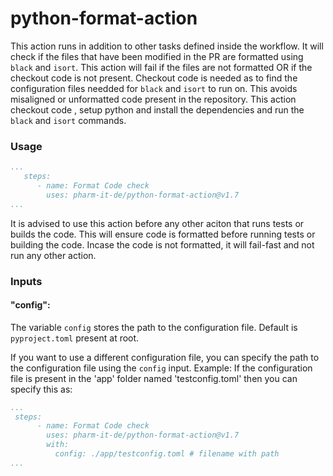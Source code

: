 # python-format-action

This action runs in addition to other tasks defined inside the workflow. It will check if the files that have been modified in the PR are formatted using `black` and `isort`.
This action will fail if the files are not formatted OR if the checkout code is not present.
Checkout code is needed as to find the configuration files needded for `black` and `isort` to run on.
This avoids misaligned or unformatted code present in the repository.
This action checkout code , setup python and install the dependencies and run the `black` and `isort` commands.

### Usage

```yaml
...
   steps:
      - name: Format Code check
        uses: pharm-it-de/python-format-action@v1.7
...
```
It is advised to use this action before any other aciton that runs tests or builds the code.
This will ensure code is formatted before running tests or building the code. 
Incase the code is not formatted, it will fail-fast and not run any other action.

### Inputs

#### "config":
The variable `config` stores the path to the configuration file. Default is `pyproject.toml` present at root.

If you want to use a different configuration file, you can specify the path to the configuration file using the `config` input.
Example: If the configuration file is present in the 'app' folder named 'testconfig.toml' then you can specify this as:

```yaml
...
 steps:
      - name: Format Code check
        uses: pharm-it-de/python-format-action@v1.7
        with:
          config: ./app/testconfig.toml # filename with path
...
```
